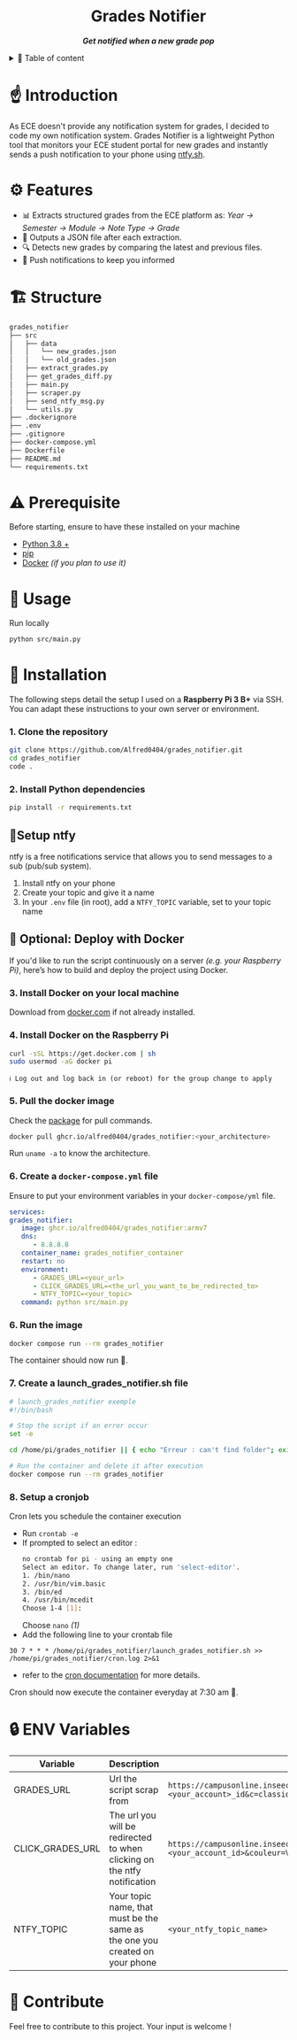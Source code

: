 <div align="center">

# **Grades Notifier**

_**Get notified when a new grade pop**_

</div>

<details>
    <summary>📖 Table of content</summary>
    <ol>
        <li><a href="#introduction">☝️ Introduction</a></li>
        <li><a href="#features">⚙️ Features</a></li>
        <li><a href="#structure">🏗️ Structure</a></li>
        <li><a href="#installation">💾 Installation</a></li>
        <li><a href="#docker">🐳 Docker</a></li>
        <li><a href="#env-variables">🔒 ENV Variables</a></li>
        <li><a href="#contribute">🤝 Contribute</a></li>
    </ol>
</details>

# ☝️ Introduction

As ECE doesn't provide any notification system for grades, I decided to code my own notification system.
Grades Notifier is a lightweight Python tool that monitors your ECE student portal for new grades and instantly sends a push notification to your phone using [ntfy.sh](https://ntfy.sh).

# ⚙️ Features

- 📊 Extracts structured grades from the ECE platform as:
  _Year → Semester → Module → Note Type → Grade_
- 📝 Outputs a JSON file after each extraction.
- 🔍 Detects new grades by comparing the latest and previous files.
- 📱 Push notifications to keep you informed

# 🏗️ Structure

```bash
grades_notifier
├── src
│   ├── data
│   │   └── new_grades.json
│   │   └── old_grades.json
│   ├── extract_grades.py
│   ├── get_grades_diff.py
│   ├── main.py
│   ├── scraper.py
│   ├── send_ntfy_msg.py
│   └── utils.py
├── .dockerignore
├── .env
├── .gitignore
├── docker-compose.yml
├── Dockerfile
├── README.md
└── requirements.txt
```

# ⚠️ Prerequisite

Before starting, ensure to have these installed on your machine
- [Python 3.8 +](https://www.python.org/downloads/)
- [pip](https://pip.pypa.io/en/stable/installation/)
- [Docker](https://www.docker.com/products/docker-desktop/) _(if you plan to use it)_

# 📡 Usage

Run locally
```bash
python src/main.py
```

# 💾 Installation

The following steps detail the setup I used on a **Raspberry Pi 3 B+** via SSH. You can adapt these instructions to your own server or environment.

### 1. Clone the repository

```bash
git clone https://github.com/Alfred0404/grades_notifier.git
cd grades_notifier
code .
```

### 2. Install Python dependencies

```bash
pip install -r requirements.txt
```

## 📱Setup ntfy

ntfy is a free notifications service that allows you to send messages to a sub (pub/sub system).

1. Install ntfy on your phone
2. Create your topic and give it a name
3. In your `.env` file (in root), add a `NTFY_TOPIC` variable, set to your topic name

## 🐳 Optional: Deploy with Docker

If you'd like to run the script continuously on a server _(e.g. your Raspberry Pi)_, here’s how to build and deploy the project using Docker.

### 3. Install Docker on your local machine

Download from [docker.com](https://www.docker.com/products/docker-desktop/) if not already installed.

### 4. Install Docker on the Raspberry Pi

```sh
curl -sSL https://get.docker.com | sh
sudo usermod -aG docker pi
```

    ℹ️ Log out and log back in (or reboot) for the group change to apply

### 5. Pull the docker image

Check the [package](https://github.com/Alfred0404/notes_scraping/pkgs/container/grades_notifier) for pull commands.

```bash
docker pull ghcr.io/alfred0404/grades_notifier:<your_architecture>
```

Run `uname -a` to know the architecture.

### 6. Create a `docker-compose.yml` file

Ensure to put your environment variables in your `docker-compose/yml` file.

```yml
services:
grades_notifier:
   image: ghcr.io/alfred0404/grades_notifier:armv7
   dns:
      - 8.8.8.8
   container_name: grades_notifier_container
   restart: no
   environment:
      - GRADES_URL=<your_url>
      - CLICK_GRADES_URL=<the_url_you_want_to_be_redirected_to>
      - NTFY_TOPIC=<your_topic>
   command: python src/main.py
```

### 6. Run the image

```bash
docker compose run --rm grades_notifier
```

The container should now run 🎉.

### 7. Create a launch_grades_notifier.sh file

```bash
# launch_grades_notifier exemple
#!/bin/bash

# Stop the script if an error occur
set -e

cd /home/pi/grades_notifier || { echo "Erreur : can't find folder"; exit 1; }

# Run the container and delete it after execution
docker compose run --rm grades_notifier
```

### 8. Setup a cronjob

Cron lets you schedule the container execution

- Run `crontab -e`
- If prompted to select an editor :
  ```bash
  no crontab for pi - using an empty one
  Select an editor. To change later, run 'select-editor'.
  1. /bin/nano
  2. /usr/bin/vim.basic
  3. /bin/ed
  4. /usr/bin/mcedit
  Choose 1-4 [1]:
  ```
  Choose `nano` _(1)_
- Add the following line to your crontab file

```cron
30 7 * * * /home/pi/grades_notifier/launch_grades_notifier.sh >> /home/pi/grades_notifier/cron.log 2>&1
```
- refer to the [cron documentation](https://docs.gitlab.com/topics/cron/) for more details.

Cron should now execute the container everyday at 7:30 am 🎉.

# 🔒 ENV Variables

| Variable         | Description                                                                 | Value                                                                                                                                   |
| ---------------- | --------------------------------------------------------------------------- | --------------------------------------------------------------------------------------------------------------------------------------- |
| GRADES_URL       | Url the script scrap from                                                   | `https://campusonline.inseec.net/note/note_ajax.php?AccountName=<your_account>_id&c=classique&mode_affichage=&version=PROD&mode_test=N` |
| CLICK_GRADES_URL | The url you will be redirected to when clicking on the ntfy notification    | `https://campusonline.inseec.net/note/note.php?AccountName=<your_account_id>&couleur=VERT`                                              |
| NTFY_TOPIC       | Your topic name, that must be the same as the one you created on your phone | `<your_ntfy_topic_name>`                                                                                                                |

# 🤝 Contribute

Feel free to contribute to this project. Your input is welcome !

